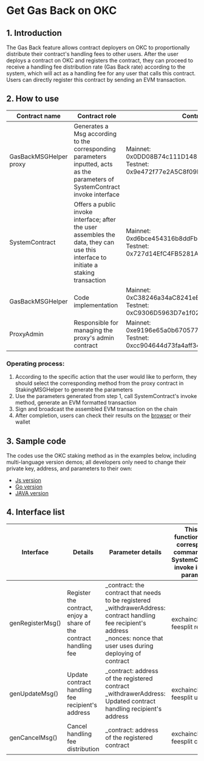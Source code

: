 # Get Gas Back on OKC

## 1. Introduction
The Gas Back feature allows contract deployers on OKC to proportionally distribute their contract's handling fees to other users. After the user deploys a contract on OKC and registers the contract, they can proceed to receive a handling fee distribution rate (Gas Back rate) according to the system, which will act as a handling fee for any user that calls this contract. Users can directly register this contract by sending an EVM transaction. 

## 2. How to use

|  Contract name   | Contract role  | Contract address  |
|  ----  | ----  | ----  |
| GasBackMSGHelper proxy  | Generates a Msg according to the corresponding parameters inputted, acts as the parameters of SystemContract invoke interface | Mainnet: 0x0DD08B74c111D148751f38f02ab0C3408ead7d18 <br> Testnet: 0x9e472f77e2A5C8f09B237273960c776ddE1D98C1 |
| SystemContract  | Offers a public invoke interface; after the user assembles the data, they can use this interface to initiate a staking transaction | Mainnet: 0xd6bce454316b8ddFb76bB7bb1B57B8942B09Acd5 <br> Testnet: 0x727d14EfC4FB5281A18A6d62BCf486a1cF4d2210 |
| GasBackMSGHelper  | Code implementation  | Mainnet: 0xC38246a34aC8241eB56C84B7356aDC6Dde737f99 <br> Testnet: 0xC9306D5963D7e1f02D04Aa78cd5A34b0D27583b3  |
| ProxyAdmin  | Responsible for managing the proxy's admin contract  | Mainnet: 0xe9196e65a0b6705777fbe829dfa94ec8b9f2ba48 <br> Testnet: 0xcc904644d73fa4aff34fda7433a8f3154c812769  |

### Operating process:
1. According to the specific action that the user would like to perform, they should select the corresponding method from the proxy contract in StakingMSGHelper to generate the parameters
2. Use the parameters generated from step 1, call SystemContract's invoke method, generate an EVM formatted transaction
3. Sign and broadcast the assembled EVM transaction on the chain
4. After completion, users can check their results on the [browser](https://www.oklink.com/okc) or their wallet

## 3. Sample code
The codes use the OKC staking method as in the examples below, including multi-language version demos; all developers only need to change their private key, address, and parameters to their own: 
  - [Js version](https://github.com/okex/solidity-sample/tree/main/js/gasBack.js)
  - [Go version](https://github.com/okex/solidity-sample/tree/main/go/exchain-gasback)
  - [JAVA version](https://github.com/okex/solidity-sample/tree/main/java/exchain-web3-sample/src/main/java/com/exchain/web3/util/gasback)

## 4. Interface list

|  Interface   | Details  | Parameter details | This Msg functions as the corresponding command line of SystemContract's invoke interface parameters |
|  ----  | ----  | ----  | ----  |
|  genRegisterMsg()   | Register the contract, enjoy a share of the contract handling fee  | _contract: the contract that needs to be registered <br> _withdrawerAddress: contract handling fee recipient's address <br> _nonces: nonce that user uses during deploying of contract | exchaincli tx feesplit register |
|  genUpdateMsg()   | Update contract handling fee recipient's address  | _contract: address of the registered contract <br> _withdrawerAddress: Updated contract handling recipient's address  | exchaincli tx feesplit update |
|  genCancelMsg()   | Cancel handling fee distribution  | _contract: address of the registered contract | exchaincli tx feesplit cancel |